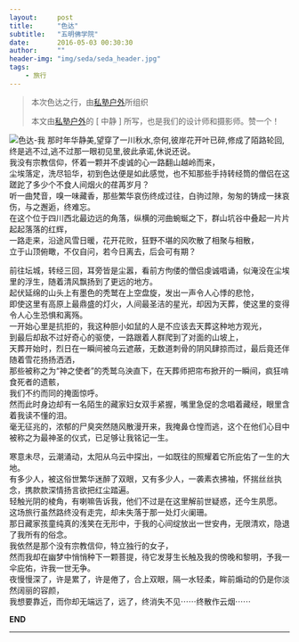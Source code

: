 ```yaml
---
layout:     post
title:      "色达"
subtitle:   "五明佛学院"
date:       2016-05-03 00:30:30
author:     ""
header-img: "img/seda/seda_header.jpg"
tags:
    - 旅行
---
```


> 本次色达之行，由[私塾户外](http://http://www.sishuhw.com/)所组织
> 
> 本文由[私塾户外](http://http://www.sishuhw.com/)的 [ 中静 ] 所写，也是我们的设计师和摄影师。赞一个！

![色达-我](http://7xtctw.com2.z0.glb.clouddn.com/seda_002.jpg)
那时年华静美,望穿了一川秋水,奈何,彼岸花开叶已碎,修成了陌路轮回,    
终是逃不过,逃不过那一眼初见里,彼此承诺,休说还说。      
我没有宗教信仰，怀着一颗并不虔诚的心一路翻山越岭而来，        
尘埃落定，洗尽铅华，初到色达便是如此感觉，也不知那些手持转经筒的僧侣在这蹉跎了多少个不食人间烟火的荏苒岁月？      
听一曲梵音，嗅一味藏香，那些繁华哀伤终成过往，白驹过隙，匆匆的铸成一抹哀伤，与之邂逅，终难忘。      
在这个位于四川西北最边远的角落，纵横的河曲蜿蜒之下，群山坑谷中叠起一片片起起落落的红辉，      
一路走来，沿途风雪日暖，花开花败，狂野不堪的风吹散了相聚与相散，       
立于山顶俯瞰，不仅自问，若今日离去，后会可有期？      

前往坛城，转经三回，耳旁皆是尘嚣，看前方佝偻的僧侣虔诚唱诵，似淹没在尘埃里的浮生，随着清风飘扬到了更远的地方。       
起伏延绵的山头上有墨色的秃鹫在上空盘旋，发出一声令人心悸的悲怆，     
即使这里有高原上最鼎盛的灯火，人间最圣洁的星光，却因为天葬，使这里的变得令人心生恐惧和离殇。      
一开始心里是抗拒的，我这种胆小如鼠的人是不应该去天葬这种地方观光，      
到最后却敌不过好奇心的驱使，一路跟着人群爬到了对面的山坡上，       
天葬开始时，烈日在一瞬间被乌云遮蔽，无数道刺骨的阴风肆掠而过，最后竟还伴随着雪花扬扬洒洒，     
那些被称之为“神之使者”的秃鹫乌泱直下，在天葬师把帘布掀开的一瞬间，疯狂啃食死者的遗骸，     
我们不约而同的掩面惊呼。      
然而此时身边却有一名陌生的藏家妇女双手紧握，嘴里急促的念唱着藏经，眼里含着我读不懂的泪。      
毫无征兆的，浓郁的尸臭突然随风散漫开来，我掩鼻仓惶而逃，这个在他们心目中被称之为最神圣的仪式，已足够让我铭记一生。      

寒意未尽，云潮涌动，太阳从乌云中探出，一如既往的照耀着它所庇佑了一生的大地。      
有多少人，被这俗世繁华迷醉了双眼，又有多少人，一袭素衣拂袖，怀揣丝丝执念，携款款深情扬言欲把红尘踏遍。       
轻触光阴的棱角，有喇嘛告诉我，他们不过是在这里解前世疑惑，还今生夙愿。      
这场旅行虽然路终没有走完，却未失落于那一处灯火阑珊。      
那日藏家孩童纯真的浅笑在无形中，于我的心间绽放出一世安冉，无限清欢，隐退了我所有的俗念。       
我依然是那个没有宗教信仰，特立独行的女子，      
然而我却在幽梦中悄悄种下一颗菩提，待它发芽生长触及我的傍晚和黎明，予我一伞庇佑，许我一世无争。      
夜慢慢深了，许是累了，许是倦了，合上双眼，隔一水轻柔，眸前煽动的仍是你淡然阔丽的容颜，      
我想要靠近，而你却无端远了，远了，终消失不见⋯⋯终散作云烟⋯⋯    

**END**

***



